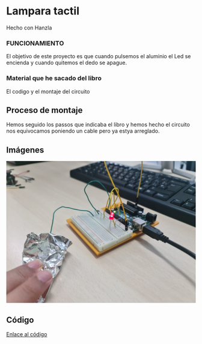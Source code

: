 # Lampara tactil

Hecho con Hanzla

### FUNCIONAMIENTO

El objetivo de este proyecto es que cuando pulsemos el aluminio el Led se encienda y cuando quitemos el dedo se apague.

### Material que he sacado del libro

El codigo y el montaje del circuito

## Proceso de montaje

Hemos seguido los passos que indicaba el libro y hemos hecho el circuito nos equivocamos poniendo un cable pero ya estya arreglado.

## Imágenes
![Lámpara tactikl](https://github.com/St1v3n3223/Arduino/blob/main/WhatsApp%20Image%202022-01-26%20at%2013.05.50.jpeg?raw=true)

## Código

[Enlace al código ](https://github.com/St1v3n3223/Arduino/blob/d5ed81abb973dea85bad24a34355b9f9213c3149/lampara_tactil.ino)
